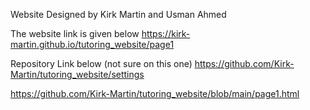 Website Designed by Kirk Martin and Usman Ahmed

The website link is given below
https://kirk-martin.github.io/tutoring_website/page1

Repository Link below (not sure on this one)
https://github.com/Kirk-Martin/tutoring_website/settings

https://github.com/Kirk-Martin/tutoring_website/blob/main/page1.html

